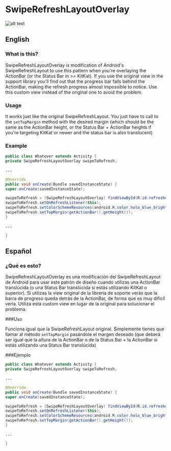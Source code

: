 # SwipeRefreshLayoutOverlay

![alt text](http://cl.ly/image/1h0U252w0S1Q/swiperefresh.png "SwipeRefreshLayoutOverlay")

## English

### What is this?

SwipeRefreshLayoutOverlay is modification of Android's SwipeRefreshLayout to use this pattern when you're overlaying the ActionBar (or the Status Bar in >= KitKat).
If you use the original view in the support library you'll find out that the progress bar falls behind the ActionBar, making the refresh progress almost impossible to notice. Use this custom view instead of the original one to avoid the problem.
 
### Usage

It works just like the original SwipeRefreshLayout. You just have to call to the `setTopMargin` method with the desired margin (which should be the same as the ActionBar height, or the Status Bar + ActionBar heights if you're targeting KitKat or newer and the status bar is also translucent)

### Example

```java
public class Whatever extends Activity {
private SwipeRefreshLayoutOverlay swipeToRefresh;

...

@Override
public void onCreate(Bundle savedInstanceState) {
super.onCreate(savedInstanceState);

swipeToRefresh = (SwipeRefreshLayoutOverlay) findViewById(R.id.refresher);
swipeToRefresh.setOnRefreshListener(this);
swipeToRefresh.setColorSchemeResources(android.R.color.holo_blue_bright, android.R.color.holo_green_light, android.R.color.holo_orange_light, android.R.color.holo_red_light);
swipeToRefresh.setTopMargin(getActionBar().getHeight());
}

...

}
```


## Español

### ¿Qué es esto?

SwipeRefreshLayoutOverlay es una modificación del SwipeRefreshLayout de Android para usar este patrón de diseño cuando utilizas una ActionBar translúcida (o una Status Bar translúcida si estás utilizando KitKat o superior). 
Si utilizas la view original de la librería de soporte verás que la barra de progreso queda detrás de la ActionBar, de forma que es muy difícil verla. Utiliza esta custom view en lugar de la original para solucionar el problema.
 
###Uso

Funciona igual que la SwipeRefreshLayout original. Simplemente tienes que llamar al método `setTopMargin` pasándole el margen deseado (que deberá ser igual que la altura de la ActionBar o de la Status Bar + la ActionBar si estás utilizando una Status Bar translúcida)

###Ejemplo

```java
public class Whatever extends Activity {
private SwipeRefreshLayoutOverlay swipeToRefresh;

...

@Override
public void onCreate(Bundle savedInstanceState) {
super.onCreate(savedInstanceState);

swipeToRefresh = (SwipeRefreshLayoutOverlay) findViewById(R.id.refresher);
swipeToRefresh.setOnRefreshListener(this);
swipeToRefresh.setColorSchemeResources(android.R.color.holo_blue_bright, android.R.color.holo_green_light, android.R.color.holo_orange_light, android.R.color.holo_red_light);
swipeToRefresh.setTopMargin(getActionBar().getHeight());
}

...

}
```